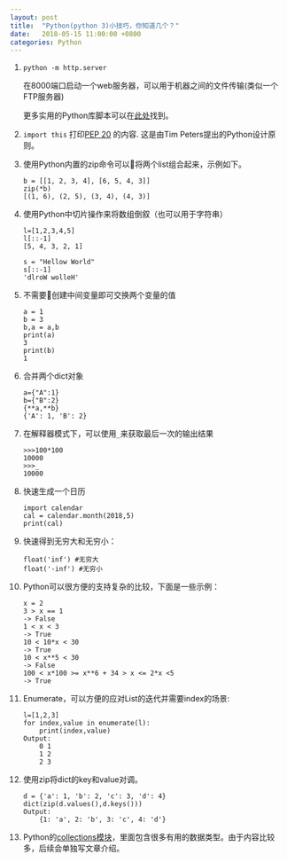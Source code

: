 ```yaml
---
layout: post
title:  "Python(python 3)小技巧，你知道几个？"
date:   2018-05-15 11:00:00 +0800
categories: Python
---
```


1. `python -m http.server`

    在8000端口启动一个web服务器，可以用于机器之间的文件传输(类似一个FTP服务器)
    
    更多实用的Python库脚本可以在[此处](https://a7744hsc.github.io/python/2018/05/03/Run-python-script.html)找到。

2. `import this`
打印[PEP 20](https://www.python.org/dev/peps/pep-0020/) 的内容. 这是由Tim Peters提出的Python设计原则。

3. 使用Python内置的zip命令可以将两个list组合起来，示例如下。
    ```
    b = [[1, 2, 3, 4], [6, 5, 4, 3]]
    zip(*b)
    [(1, 6), (2, 5), (3, 4), (4, 3)]
    ```

4. 使用Python中切片操作来将数组倒叙（也可以用于字符串）
    ```
    l=[1,2,3,4,5]
    l[::-1]
    [5, 4, 3, 2, 1]

    s = "Hellow World"
    s[::-1]
    'dlroW wolleH'
    ```
5. 不需要创建中间变量即可交换两个变量的值
    ```
    a = 1
    b = 3
    b,a = a,b
    print(a)
    3
    print(b)
    1
    ```
6. 合并两个dict对象
    ```
    a={"A":1}
    b={"B":2}
    {**a,**b}
    {'A': 1, 'B': 2}
    ```
7. 在解释器模式下，可以使用`_`来获取最后一次的输出结果
    
    ```
    >>>100*100
    10000
    >>>_
    10000
    ```

8. 快速生成一个日历
    ```
    import calendar
    cal = calendar.month(2018,5)
    print(cal)
    ```
9. 快速得到无穷大和无穷小：
    ```
    float('inf') #无穷大
    float('-inf') #无穷小
    ```

10. Python可以很方便的支持复杂的比较，下面是一些示例：
    ```
    x = 2
    3 > x == 1
    -> False
    1 < x < 3
    -> True
    10 < 10*x < 30 
    -> True
    10 < x**5 < 30 
    -> False
    100 < x*100 >= x**6 + 34 > x <= 2*x <5
    -> True
    ```
10. Enumerate，可以方便的应对List的迭代并需要index的场景:
    ```
    l=[1,2,3]
    for index,value in enumerate(l):
        print(index,value)
    Output:
        0 1
        1 2
        2 3
    ```
11. 使用zip将dict的key和value对调。
    ```
    d = {'a': 1, 'b': 2, 'c': 3, 'd': 4}
    dict(zip(d.values(),d.keys()))
    Output:
        {1: 'a', 2: 'b', 3: 'c', 4: 'd'}
    ```

12. Python的[collections模块](https://docs.python.org/3/library/collections.html)，里面包含很多有用的数据类型。由于内容比较多，后续会单独写文章介绍。

<!-- 隐藏信息！！！！！！-->
<!-- Python变量查找顺序：
LEGB： local->enclosing->global->built-in -->